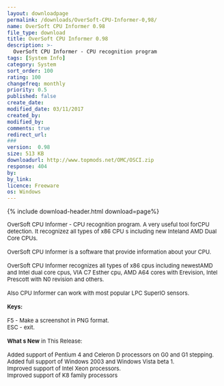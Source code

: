 ```yaml
---
layout: downloadpage
permalink: /downloads/OverSoft-CPU-Informer-0,98/
name: OverSoft CPU Informer 0.98
file_type: download
title: OverSoft CPU Informer 0.98
description: >-
  OverSoft CPU Informer - CPU recognition program
tags: [System Info]
category: System
sort_order: 100
rating: 100
changefreq: monthly
priority: 0.5
published: false
create_date: 
modified_date: 03/11/2017
created_by: 
modified_by: 
comments: true
redirect_url: 
### 
version:  0.98
size: 513 KB
downloadurl: http://www.topmods.net/OMC/OSCI.zip
response: 404
by: 
by_link: 
licence: Freeware
os: Windows
---
```


{% include download-header.html download=page%}

<p style="fix-download-text !important">
<p><font size="2"><p>OverSoft CPU Informer - CPU recognition program. A very useful tool forCPU detection. It recognizez all types of x86 CPU s including new Inteland AMD Dual Core CPUs.<br />
<br />
OverSoft CPU Informer is a software that provide information about your CPU.<br />
<br />
OverSoft CPU Informer recognizes all types of x86 cpus including newestAMD and Intel dual core cpus, VIA C7 Esther cpu, AMD A64 cores with Erevision, Intel Prescott with N0 revision and others.<br />
<br />
Also CPU Informer can work with most popular LPC SuperIO sensors.<br />
<br />
<strong>Keys:</strong><br />
<br />
F5 - Make a screenshot in PNG format. <br />
ESC - exit.<br />
<br />
<strong>What s New</strong> in This Release:<br />
<br />
Added support of Pentium 4 and Celeron D processors on G0 and G1 stepping.<br />
Added full support of Windows 2003 and Windows Vista beta 1.<br />
Improved support of Intel Xeon processors.<br />
Improved support of K8 family processors</p></p></p>
